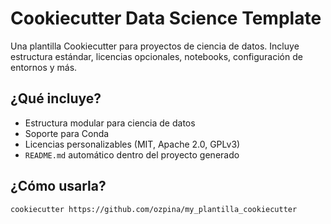 # Cookiecutter Data Science Template

Una plantilla Cookiecutter para proyectos de ciencia de datos. Incluye estructura estándar, licencias opcionales, notebooks, configuración de entornos y más.

## ¿Qué incluye?

- Estructura modular para ciencia de datos
- Soporte para Conda
- Licencias personalizables (MIT, Apache 2.0, GPLv3)
- `README.md` automático dentro del proyecto generado

## ¿Cómo usarla?

```bash
cookiecutter https://github.com/ozpina/my_plantilla_cookiecutter
